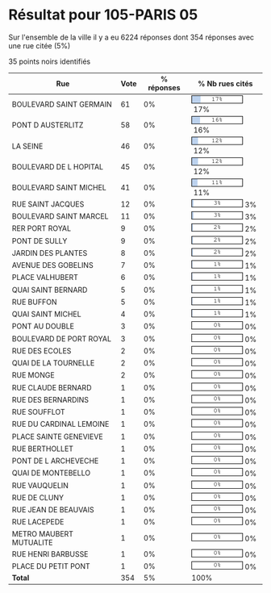 # Résultat pour 105-PARIS 05

Sur l'ensemble de la ville il y a eu 6224 réponses dont 354 réponses avec une rue citée (5%)

35 points noirs identifiés

| Rue | Vote | % réponses | % Nb rues cités|
|-----|------|------------|----------------|
| BOULEVARD SAINT GERMAIN | 61 | 0% | <img src="../../img/bar_17.gif" />&nbsp;17%|
| PONT D AUSTERLITZ | 58 | 0% | <img src="../../img/bar_16.gif" />&nbsp;16%|
| LA SEINE | 46 | 0% | <img src="../../img/bar_12.gif" />&nbsp;12%|
| BOULEVARD DE L HOPITAL | 45 | 0% | <img src="../../img/bar_12.gif" />&nbsp;12%|
| BOULEVARD SAINT MICHEL | 41 | 0% | <img src="../../img/bar_11.gif" />&nbsp;11%|
| RUE SAINT JACQUES | 12 | 0% | <img src="../../img/bar_3.gif" />&nbsp;3%|
| BOULEVARD SAINT MARCEL | 11 | 0% | <img src="../../img/bar_3.gif" />&nbsp;3%|
| RER PORT ROYAL | 9 | 0% | <img src="../../img/bar_2.gif" />&nbsp;2%|
| PONT DE SULLY | 9 | 0% | <img src="../../img/bar_2.gif" />&nbsp;2%|
| JARDIN DES PLANTES | 8 | 0% | <img src="../../img/bar_2.gif" />&nbsp;2%|
| AVENUE DES GOBELINS | 7 | 0% | <img src="../../img/bar_1.gif" />&nbsp;1%|
| PLACE VALHUBERT | 6 | 0% | <img src="../../img/bar_1.gif" />&nbsp;1%|
| QUAI SAINT BERNARD | 5 | 0% | <img src="../../img/bar_1.gif" />&nbsp;1%|
| RUE BUFFON | 5 | 0% | <img src="../../img/bar_1.gif" />&nbsp;1%|
| QUAI SAINT MICHEL | 4 | 0% | <img src="../../img/bar_1.gif" />&nbsp;1%|
| PONT AU DOUBLE | 3 | 0% | <img src="../../img/bar_0.gif" />&nbsp;0%|
| BOULEVARD DE PORT ROYAL | 3 | 0% | <img src="../../img/bar_0.gif" />&nbsp;0%|
| RUE DES ECOLES | 2 | 0% | <img src="../../img/bar_0.gif" />&nbsp;0%|
| QUAI DE LA TOURNELLE | 2 | 0% | <img src="../../img/bar_0.gif" />&nbsp;0%|
| RUE MONGE | 2 | 0% | <img src="../../img/bar_0.gif" />&nbsp;0%|
| RUE CLAUDE BERNARD | 1 | 0% | <img src="../../img/bar_0.gif" />&nbsp;0%|
| RUE DES BERNARDINS | 1 | 0% | <img src="../../img/bar_0.gif" />&nbsp;0%|
| RUE SOUFFLOT | 1 | 0% | <img src="../../img/bar_0.gif" />&nbsp;0%|
| RUE DU CARDINAL LEMOINE | 1 | 0% | <img src="../../img/bar_0.gif" />&nbsp;0%|
| PLACE SAINTE GENEVIEVE | 1 | 0% | <img src="../../img/bar_0.gif" />&nbsp;0%|
| RUE BERTHOLLET | 1 | 0% | <img src="../../img/bar_0.gif" />&nbsp;0%|
| PONT DE L ARCHEVECHE | 1 | 0% | <img src="../../img/bar_0.gif" />&nbsp;0%|
| QUAI DE MONTEBELLO | 1 | 0% | <img src="../../img/bar_0.gif" />&nbsp;0%|
| RUE VAUQUELIN | 1 | 0% | <img src="../../img/bar_0.gif" />&nbsp;0%|
| RUE DE CLUNY | 1 | 0% | <img src="../../img/bar_0.gif" />&nbsp;0%|
| RUE JEAN DE BEAUVAIS | 1 | 0% | <img src="../../img/bar_0.gif" />&nbsp;0%|
| RUE LACEPEDE | 1 | 0% | <img src="../../img/bar_0.gif" />&nbsp;0%|
| METRO MAUBERT MUTUALITE | 1 | 0% | <img src="../../img/bar_0.gif" />&nbsp;0%|
| RUE HENRI BARBUSSE | 1 | 0% | <img src="../../img/bar_0.gif" />&nbsp;0%|
| PLACE DU PETIT PONT | 1 | 0% | <img src="../../img/bar_0.gif" />&nbsp;0%|
| **Total** | 354 | 5% | 100%|
